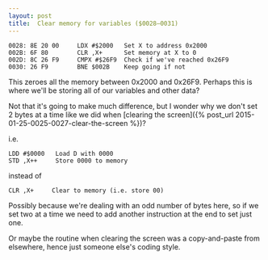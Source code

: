 ```yaml
---
layout: post
title:  Clear memory for variables ($0028—0031)
---
```


```
0028: 8E 20 00     LDX #$2000   Set X to address 0x2000
002B: 6F 80        CLR ,X+      Set memory at X to 0
002D: 8C 26 F9     CMPX #$26F9  Check if we've reached 0x26F9
0030: 26 F9        BNE $002B    Keep going if not
```

This zeroes all the memory between 0x2000 and 0x26F9. Perhaps this is where we'll be storing all of our variables and other data?

Not that it's going to make much difference, but I wonder why we don't set 2 bytes at a time like we did when [clearing the screen]({% post_url 2015-01-25-0025-0027-clear-the-screen %})?

i.e.

```
LDD #$0000   Load D with 0000
STD ,X++     Store 0000 to memory
```

instead of
```
CLR ,X+     Clear to memory (i.e. store 00)
```

Possibly because we're dealing with an odd number of bytes here, so if we set two at a time we need to add another instruction at the end to set just one.

Or maybe the routine when clearing the screen was a copy-and-paste from elsewhere, hence just someone else's coding style.
